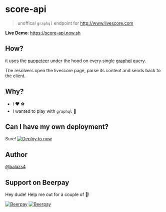 # score-api

> unoffical `graphql` endpoint for <http://www.livescore.com>

**Live Demo**: <https://score-api.now.sh>

## How?

it uses the [puppeteer](https://github.com/GoogleChrome/puppeteer)  under the hood on every single [graphql](https://graphql.org/) query.

The resolvers open the livescore page, parse its content and sends back to the client.

## Why?

+ I :heart: :soccer:
+ I wanted to play with `graphql` :metal:


## Can I have my own deployment?

Sure!
[![Deploy to now](https://deploy.now.sh/static/button.svg)](https://deploy.now.sh/?repo=https://github.com/balazs4/score-api)

## Author

[@balazs4](https://twitter.com/@balazs4)

## Support on Beerpay
Hey dude! Help me out for a couple of :beers:!

[![Beerpay](https://beerpay.io/balazs4/score-api/badge.svg?style=beer-square)](https://beerpay.io/balazs4/score-api)  [![Beerpay](https://beerpay.io/balazs4/score-api/make-wish.svg?style=flat-square)](https://beerpay.io/balazs4/score-api?focus=wish)